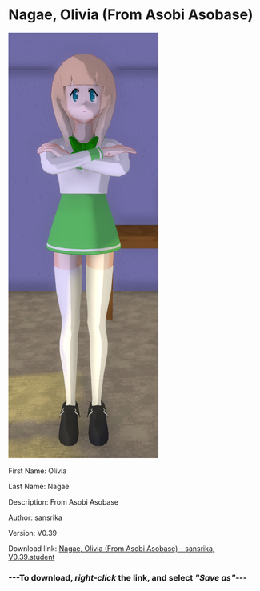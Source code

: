 # Nagae, Olivia (From Asobi Asobase)

<img src = "https://raw.githubusercontent.com/Arbiter1223/Daigaku-Gurashi-Custom-Students/master/Students/Files/Nagae%2C%20Olivia%20(From%20Asobi%20Asobase).png">

First Name: Olivia

Last Name: Nagae

Description: From Asobi Asobase

Author: sansrika

Version: V0.39

Download link: <a href="https://raw.githubusercontent.com/Arbiter1223/Daigaku-Gurashi-Custom-Students/master/Students/Files/Nagae%2C%20Olivia%20(From%20Asobi%20Asobase)%20-%20sansrika%2C%20V0.39.student">Nagae, Olivia (From Asobi Asobase) - sansrika, V0.39.student</a>

### ---**To download, _right-click_ the link, and select _"Save as"_**---
